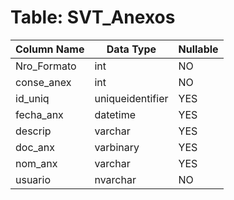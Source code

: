# Table: SVT_Anexos

| Column Name | Data Type | Nullable |
|-------------|-----------|----------|
| Nro_Formato | int | NO |
| conse_anex | int | NO |
| id_uniq | uniqueidentifier | YES |
| fecha_anx | datetime | YES |
| descrip | varchar | YES |
| doc_anx | varbinary | YES |
| nom_anx | varchar | YES |
| usuario | nvarchar | NO |
